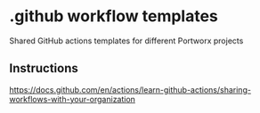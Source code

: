 # .github workflow templates

Shared GitHub actions templates for different Portworx projects

## Instructions

https://docs.github.com/en/actions/learn-github-actions/sharing-workflows-with-your-organization
